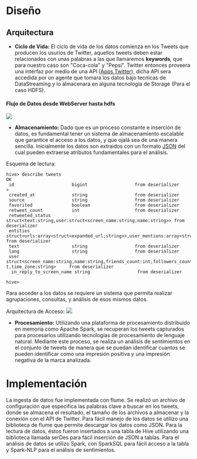# Diseño

## Arquitectura 

 - **Ciclo de Vida:**
 El ciclo de vida de los datos comienza en los Tweets que producen los usurios de Twitter, aquellos tweets deben estar relacionados con unas palabras a las que llamaremos **keywords**, que para nuestro caso son "Coca-cola" y "Pepsi". Twitter entonces proveera una interfaz por medio de una API ([Apps Twitter](https://apps.twitter.com/)), dicha API sera accedida por un agente que tomara los datos bajo tecnicas de DataStreaming y lo almacenara en alguna tecnologia de Storage (Para el caso HDFS).
 
 #### Flujo de Datos desde WebServer hasta hdfs
 ![](https://flume.apache.org/_images/DevGuide_image00.png)
 

 - **Almacenamiento:**
 Dado que es un proceso constante e inserción de datos, es fundamental tener un sistema de almacenamiento escalable que garantice el acceso a los datos, y que ojalá sea de una manera sencilla. Inicialmente los datos son extraidos con un formato [JSON](https://es.wikipedia.org/wiki/JSON) del cual pueden extraerse atributos fundamentales para el análisis.
 
 Esquema de lectura:
 ~~~
hive> describe tweets
 OK
  id                      bigint                  from deserializer                                                                    > 
  created_at              string                  from deserializer                                                                     
  source                  string                  from deserializer                                                                     
  favorited               boolean                 from deserializer
  retweet_count           int                     from deserializer 
  retweeted_status        struct<text:string,user:struct<screen_name:string,name:string>> from deserializer
  entities struct<urls:array<struct<expanded_url:string>>,user_mentions:array<struct<screen_name:string,name:string>>,hashtags:array<struct<text:string>>>      from deserializer
  text                    string                  from deserializer
  lang                    string                  from deserializer
  user                       struct<screen_name:string,name:string,friends_count:int,followers_count:int,statuses_count:int,verified:boolean,utc_offset:in
t,time_zone:string>     from deserializer
   in_reply_to_screen_name string                  from deserializer
   
 hive>
 ~~~
 
 Para acceder a los datos se requiere un sistema que permita realizar agrupaciones, consultas, y análisis de esos mismos datos.
 
 Arquitectura de Acceso:
 ![](http://www.bodhtree.com/blog/wp-content/uploads/2012/09/Hive-Architecture1.png)
 
 - **Procesamiento:** Utilizando una plataforma de procesamiento distribuido en memoria como Apache Spark, se recuperan los tweets capturados para procesarlos utilizando tecnologías de procesamiento de lenguaje natural. Mediante este proceso, se realiza un análisis de sentimientos en el conjunto de tweets de manera que se puedan identificar cuantos se pueden identificar como una impresión positiva  y una impresión negativa de la marca analizada.

# Implementación

La ingesta de datos fue implementada con flume. Se realizó un archivo de configuración que especifica las palabras clave a buscar en los tweets, donde se almacena el resultado, el tamaño de los archivos a almacenar y la conexión con el API de Twitter. Para fácil manejo de los datos se utilizo una biblioteca de flume que permite descargar los datos como JSON. Para la lectura de datos, éstos fueron insertados a una tabla de Hive utilizando una biblioteca llamada serDes para fácil inserción de JSON a tablas. Para el análisis de datos se utilizo Spark, con SparkSQL para fácil acceso a la tabla y Spark-NLP  para el análisis de sentimientos.
